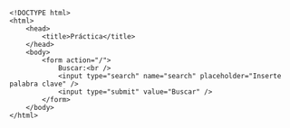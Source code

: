 <code>
&lt;!DOCTYPE html&gt;
&lt;html&gt;
    &lt;head&gt;
        &lt;title&gt;Práctica&lt;/title&gt;
    &lt;/head&gt;
    &lt;body&gt;
        &lt;form action="/"&gt;
            Buscar:&lt;br /&gt;
            &lt;input type="search" name="search" placeholder="Inserte palabra clave" /&gt;
            &lt;input type="submit" value="Buscar" /&gt;
        &lt;/form&gt;
    &lt;/body&gt;
&lt;/html&gt;
</code>